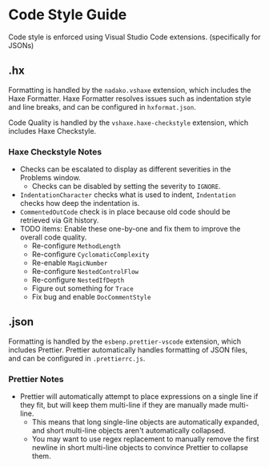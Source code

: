 # Code Style Guide

Code style is enforced using Visual Studio Code extensions. (specifically for JSONs)

## .hx
Formatting is handled by the `nadako.vshaxe` extension, which includes the Haxe Formatter.
Haxe Formatter resolves issues such as indentation style and line breaks, and can be configured in `hxformat.json`.

Code Quality is handled by the `vshaxe.haxe-checkstyle` extension, which includes Haxe Checkstyle.

### Haxe Checkstyle Notes
* Checks can be escalated to display as different severities in the Problems window.
  * Checks can be disabled by setting the severity to `IGNORE`.
* `IndentationCharacter` checks what is used to indent, `Indentation` checks how deep the indentation is.
* `CommentedOutCode` check is in place because old code should be retrieved via Git history.
* TODO items: Enable these one-by-one and fix them to improve the overall code quality.
  - Re-configure `MethodLength`
  - Re-configure `CyclomaticComplexity`
  - Re-enable `MagicNumber`
  - Re-configure `NestedControlFlow`
  - Re-configure `NestedIfDepth`
  - Figure out something for `Trace`
  - Fix bug and enable `DocCommentStyle`

## .json
Formatting is handled by the `esbenp.prettier-vscode` extension, which includes Prettier.
Prettier automatically handles formatting of JSON files, and can be configured in `.prettierrc.js`.

### Prettier Notes
* Prettier will automatically attempt to place expressions on a single line if they fit, but will keep them multi-line if they are manually made multi-line.
  * This means that long single-line objects are automatically expanded, and short multi-line objects aren't automatically collapsed.
  * You may want to use regex replacement to manually remove the first newline in short multi-line objects to convince Prettier to collapse them.
